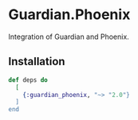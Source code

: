 # Guardian.Phoenix

Integration of Guardian and Phoenix.

## Installation

```elixir
def deps do
  [
    {:guardian_phoenix, "~> "2.0"}
  ]
end
```
